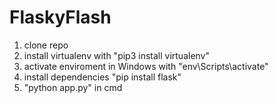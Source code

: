 # FlaskyFlash
1. clone repo
2. install virtualenv with "pip3 install virtualenv"
3. activate enviroment in Windows with "env\Scripts\activate"
4. install dependencies "pip install flask"
5. "python app.py" in cmd